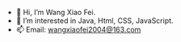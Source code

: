 - 👋 Hi, I’m Wang Xiao Fei.
- 👀 I’m interested in Java, Html, CSS, JavaScript.
- 📫 Email: wangxiaofei2004@163.com

<!---
feihub/feihub is a ✨ special ✨ repository because its `README.md` (this file) appears on your GitHub profile.
You can click the Preview link to take a look at your changes.
--->
